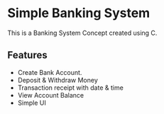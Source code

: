 # Simple Banking System

This is a Banking System Concept created using C.

## Features

* Create Bank Account.
* Deposit & Withdraw Money
* Transaction receipt with date & time
* View Account Balance
* Simple UI
